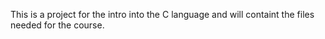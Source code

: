 This is a project for the intro into the C language and will containt the files needed for the course.
